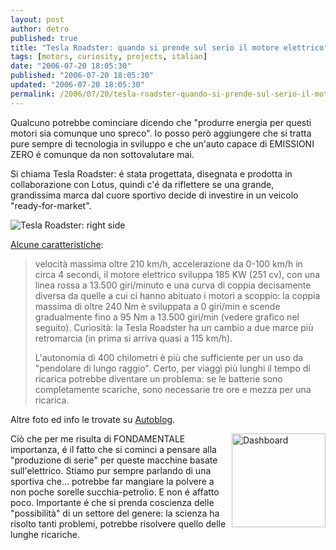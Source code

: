 ```yaml
---
layout: post
author: detro
published: true
title: "Tesla Roadster: quando si prende sul serio il motore elettrico"
tags: [motors, curiosity, projects, italian]
date: "2006-07-20 18:05:30"
published: "2006-07-20 18:05:30"
updated: "2006-07-20 18:05:30"
permalink: /2006/07/20/tesla-roadster-quando-si-prende-sul-serio-il-motore-elettrico/
---
```


Qualcuno potrebbe cominciare dicendo che "produrre energia per questi motori sia comunque uno spreco". Io posso però aggiungere che si tratta pure sempre di tecnologia in sviluppo e che un'auto capace di EMISSIONI ZERO é comunque da non sottovalutare mai.

Si chiama Tesla Roadster: é stata progettata, disegnata e prodotta in collaborazione con Lotus, quindi c'é da riflettere se una grande, grandissima marca dal cuore sportivo decide di investire in un veicolo "ready-for-market".

<img src="http://www.autoblog.it/uploads/tesla_motors_roadster_03.jpg" alt="Tesla Roadster: right side" />
<!--more-->

<a href="http://www.autoblog.it/post/4605/tesla-roadster-foto-e-dati">Alcune caratteristiche</a>:
<blockquote>velocità massima oltre 210 km/h, accelerazione da 0-100 km/h in circa 4 secondi, il motore elettrico sviluppa 185 KW (251 cv), con una linea rossa a 13.500 giri/minuto e una curva di coppia decisamente diversa da quelle a cui ci hanno abituato i motori a scoppio: la coppia massima di oltre 240 Nm è sviluppata a 0 giri/min e scende gradualmente fino a 95 Nm a 13.500 giri/min (vedere grafico nel seguito). Curiosità: la Tesla Roadster ha un cambio a due marce più retromarcia (in prima si arriva quasi a 115 km/h).

L'autonomia di 400 chilometri è più che sufficiente per un uso da "pendolare di lungo raggio". Certo, per viaggi più lunghi il tempo di ricarica potrebbe diventare un problema: se le batterie sono completamente scariche, sono necessarie tre ore e mezza per una ricarica.</blockquote>

Altre foto ed info le trovate su <a href="http://www.autoblog.it/post/4605/tesla-roadster-foto-e-dati">Autoblog</a>.

<a href="http://www.autoblog.it/uploads/tesla_motors_roadster_08.jpg"><img src="http://www.autoblog.it/uploads/tesla_motors_roadster_08.jpg" width="150" alt="Dashboard" align="right" /></a>

Ciò che per me risulta di FONDAMENTALE importanza, é il fatto che si cominci a pensare alla "produzione di serie" per queste macchine basate sull'elettrico. Stiamo pur sempre parlando di una sportiva che... potrebbe far mangiare la polvere a non poche sorelle succhia-petrolio. E non é affatto poco.
Importante é che si prenda coscienza delle "possibilità" di un settore del genere: la scienza ha risolto tanti problemi, potrebbe risolvere quello delle lunghe ricariche.

